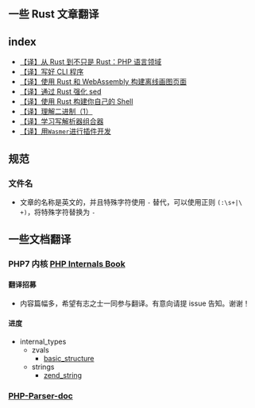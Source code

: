 ## 一些 Rust 文章翻译

## index
* [【译】从 Rust 到不只是 Rust：PHP 语言领域](src/2019/From-Rust-to-beyond-The-PHP-galaxy.md)
* [【译】写好 CLI 程序](src/2019/Write-a-Good-CLI-Program.md)
* [【译】使用 Rust 和 WebAssembly 构建离线画图页面](src/2019/Create-Dev_s-offline-page-with-Rust-and-WebAssembly.md)
* [【译】通过 Rust 强化 sed](src/2019/racing-sed-with-rust.md)
* [【译】使用 Rust 构建你自己的 Shell](src/2019/Build_Your_Own_Shell_using_Rust.md)
* [【译】理解二进制（1）](src/2019/Understanding_Binary_Pt_1.md)
* [【译】学习写解析器组合器](src/2019/Learning-Parser-Combinators-With-Rust.md)
* [【译】用`Wasmer`进行插件开发](src/using_wasmer_for_plugins)

## 规范
### 文件名
* 文章的名称是英文的，并且特殊字符使用 `-` 替代，可以使用正则 `(:\s+|\ +)`，将特殊字符替换为 `-`

## 一些文档翻译
### PHP7 内核 [PHP Internals Book](./src/PHP-Internals-Book)
#### 翻译招募
* 内容篇幅多，希望有志之士一同参与翻译。有意向请提 issue 告知。谢谢！

#### 进度
* internal_types
    * zvals
        * [basic_structure](./src/PHP-Internals-Book/php7/internal_types/zvals/basic_structure.md)
    * strings
        * [zend_string](./src/PHP-Internals-Book/php7/internal_types/strings/zend_strings.md)

### [PHP-Parser-doc](./src/PHP-Parser-doc)
